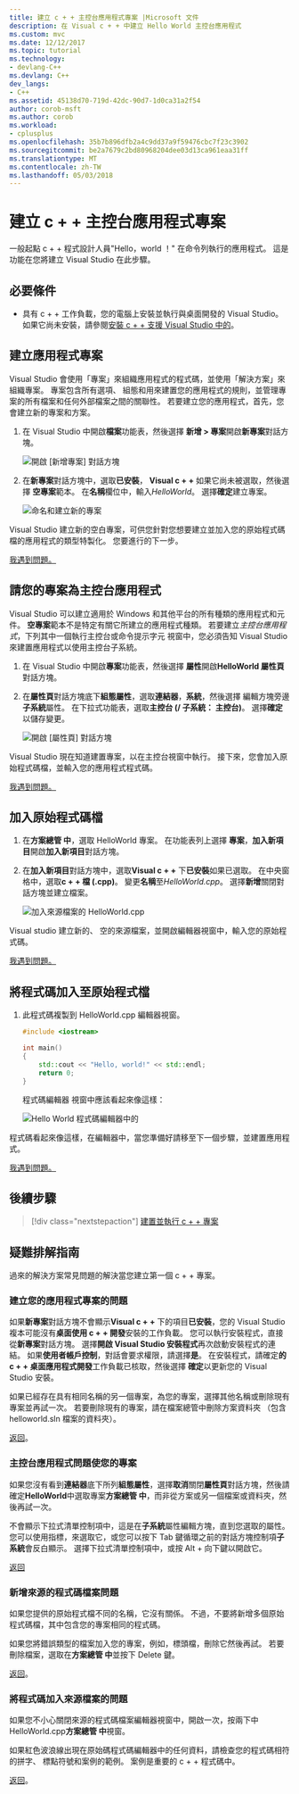 ```yaml
---
title: 建立 c + + 主控台應用程式專案 |Microsoft 文件
description: 在 Visual c + + 中建立 Hello World 主控台應用程式
ms.custom: mvc
ms.date: 12/12/2017
ms.topic: tutorial
ms.technology:
- devlang-C++
ms.devlang: C++
dev_langs:
- C++
ms.assetid: 45138d70-719d-42dc-90d7-1d0ca31a2f54
author: corob-msft
ms.author: corob
ms.workload:
- cplusplus
ms.openlocfilehash: 35b7b896dfb2a4c9dd37a9f59476cbc7f23c3902
ms.sourcegitcommit: be2a7679c2bd80968204dee03d13ca961eaa31ff
ms.translationtype: MT
ms.contentlocale: zh-TW
ms.lasthandoff: 05/03/2018
---
```

# <a name="create-a-c-console-app-project"></a>建立 c + + 主控台應用程式專案

一般起點 c + + 程式設計人員"Hello，world ！" 在命令列執行的應用程式。 這是功能在您將建立 Visual Studio 在此步驟。

## <a name="prerequisites"></a>必要條件

- 具有 c + + 工作負載，您的電腦上安裝並執行與桌面開發的 Visual Studio。 如果它尚未安裝，請參閱[安裝 c + + 支援 Visual Studio 中的](../build/vscpp-step-0-installation.md)。

## <a name="create-your-app-project"></a>建立應用程式專案

Visual Studio 會使用「專案」來組織應用程式的程式碼，並使用「解決方案」來組織專案。 專案包含所有選項、 組態和用來建置您的應用程式的規則，並管理專案的所有檔案和任何外部檔案之間的關聯性。 若要建立您的應用程式，首先，您會建立新的專案和方案。

1. 在 Visual Studio 中開啟**檔案**功能表，然後選擇 **新增 > 專案**開啟**新專案**對話方塊。

   ![開啟 [新增專案] 對話方塊](../build/media/vscpp-file-new-project.gif "開啟 [新增專案] 對話方塊")

1. 在**新專案**對話方塊中，選取**已安裝**， **Visual c + +** 如果它尚未被選取，然後選擇 **空專案**範本。 在**名稱**欄位中，輸入*HelloWorld*。 選擇**確定**建立專案。

   ![命名和建立新的專案](../build/media/vscpp-concierge-project-name-callouts.png "名稱，並建立新的專案")

Visual Studio 建立新的空白專案，可供您針對您想要建立並加入您的原始程式碼檔的應用程式的類型特製化。 您要進行的下一步。

[我遇到問題。](#create-your-app-project-issues)

## <a name="make-your-project-a-console-app"></a>請您的專案為主控台應用程式

Visual Studio 可以建立適用於 Windows 和其他平台的所有種類的應用程式和元件。 **空專案**範本不是特定有關它所建立的應用程式種類。 若要建立*主控台應用程式*，下列其中一個執行主控台或命令提示字元 視窗中，您必須告知 Visual Studio 來建置應用程式以使用主控台子系統。

1. 在 Visual Studio 中開啟**專案**功能表，然後選擇 **屬性**開啟**HelloWorld 屬性頁**對話方塊。

1. 在**屬性頁**對話方塊底下**組態屬性**，選取**連結器**，**系統**，然後選擇 編輯方塊旁邊**子系統**屬性。 在下拉式功能表，選取**主控台 (/ 子系統： 主控台)**。 選擇**確定**以儲存變更。

   ![開啟 [屬性頁] 對話方塊](../build/media/vscpp-properties-linker-subsystem.gif "開啟屬性頁 對話方塊")

Visual Studio 現在知道建置專案，以在主控台視窗中執行。 接下來，您會加入原始程式碼檔，並輸入您的應用程式程式碼。

[我遇到問題。](#make-your-project-a-console-app-issues)

## <a name="add-a-source-code-file"></a>加入原始程式碼檔

1. 在**方案總管 中**，選取 HelloWorld 專案。 在功能表列上選擇 **專案**，**加入新項目**開啟**加入新項目**對話方塊。

1. 在**加入新項目**對話方塊中，選取**Visual c + +** 下**已安裝**如果已選取。 在中央窗格中，選取**c + + 檔 (.cpp)**。 變更**名稱**至*HelloWorld.cpp*。 選擇**新增**關閉對話方塊並建立檔案。

   ![加入來源檔案的 HelloWorld.cpp](../build/media/vscpp-add-new-item.gif "HelloWorld.cpp 加入原始程式檔")

Visual studio 建立新的、 空的來源檔案，並開啟編輯器視窗中，輸入您的原始程式碼。

[我遇到問題。](#add-a-source-code-file-issues)

## <a name="add-code-to-the-source-file"></a>將程式碼加入至原始程式檔

1. 此程式碼複製到 HelloWorld.cpp 編輯器視窗。

   ```cpp
   #include <iostream>

   int main()
   {
       std::cout << "Hello, world!" << std::endl;
       return 0;
   }
   ```

   程式碼編輯器 視窗中應該看起來像這樣：

   ![Hello World 程式碼編輯器中的](../build/media/vscpp-hello-world-editor.png "編輯器中的 Hello World 程式碼")

程式碼看起來像這樣，在編輯器中，當您準備好請移至下一個步驟，並建置應用程式。

[我遇到問題。](#add-a-source-code-file-issues)

## <a name="next-steps"></a>後續步驟

> [!div class="nextstepaction"]
> [建置並執行 c + + 專案](vscpp-step-2-build.md)

## <a name="troubleshooting-guide"></a>疑難排解指南

過來的解決方案常見問題的解決當您建立第一個 c + + 專案。

### <a name="create-your-app-project-issues"></a>建立您的應用程式專案的問題

如果**新專案**對話方塊不會顯示**Visual c + +** 下的項目**已安裝**，您的 Visual Studio 複本可能沒有**桌面使用 c + + 開發**安裝的工作負載。 您可以執行安裝程式，直接從**新專案**對話方塊。 選擇**開啟 Visual Studio 安裝程式**再次啟動安裝程式的連結。 如果**使用者帳戶控制**，對話會要求權限，請選擇**是**。 在安裝程式，請確定**的 c + + 桌面應用程式開發**工作負載已核取，然後選擇 **確定**以更新您的 Visual Studio 安裝。

如果已經存在具有相同名稱的另一個專案，為您的專案，選擇其他名稱或刪除現有專案並再試一次。 若要刪除現有的專案，請在檔案總管中刪除方案資料夾 （包含 helloworld.sln 檔案的資料夾）。

[返回](#create-your-app-project)。

### <a name="make-your-project-a-console-app-issues"></a>主控台應用程式問題使您的專案

如果您沒有看到**連結器**底下所列**組態屬性**，選擇**取消**關閉**屬性頁**對話方塊，然後請確定**HelloWorld**中選取專案**方案總管 中**，而非從方案或另一個檔案或資料夾，然後再試一次。

不會顯示下拉式清單控制項中，這是在**子系統**屬性編輯方塊，直到您選取的屬性。 您可以使用指標，來選取它，或您可以按下 Tab 鍵循環之前的對話方塊控制項**子系統**會反白顯示。 選擇下拉式清單控制項中，或按 Alt + 向下鍵以開啟它。

[返回](#make-your-project-a-console-app)

### <a name="add-a-source-code-file-issues"></a>新增來源的程式碼檔案問題

如果您提供的原始程式檔不同的名稱，它沒有關係。 不過，不要將新增多個原始程式碼檔，其中包含您的專案相同的程式碼。

如果您將錯誤類型的檔案加入您的專案，例如，標頭檔，刪除它然後再試。 若要刪除檔案，選取在**方案總管 中**並按下 Delete 鍵。

[返回](#add-a-source-code-file)。

### <a name="add-code-to-the-source-file-issues"></a>將程式碼加入來源檔案的問題

如果您不小心關閉來源的程式碼檔案編輯器視窗中，開啟一次，按兩下中 HelloWorld.cpp**方案總管 中**視窗。

如果紅色波浪線出現在原始碼程式碼編輯器中的任何資料，請檢查您的程式碼相符的拼字、 標點符號和案例的範例。 案例是重要的 c + + 程式碼中。

[返回](#add-code-to-the-source-file)。

<iframe src="" height="0" width="0" frameborder="0" name="frameTarget" />